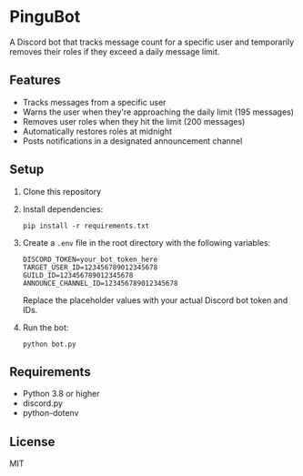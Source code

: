 # PinguBot

A Discord bot that tracks message count for a specific user and temporarily removes their roles if they exceed a daily message limit.

## Features

- Tracks messages from a specific user
- Warns the user when they're approaching the daily limit (195 messages)
- Removes user roles when they hit the limit (200 messages)
- Automatically restores roles at midnight
- Posts notifications in a designated announcement channel

## Setup

1. Clone this repository
2. Install dependencies:
   ```
   pip install -r requirements.txt
   ```
3. Create a `.env` file in the root directory with the following variables:
   ```
   DISCORD_TOKEN=your_bot_token_here
   TARGET_USER_ID=123456789012345678
   GUILD_ID=123456789012345678
   ANNOUNCE_CHANNEL_ID=123456789012345678
   ```
   Replace the placeholder values with your actual Discord bot token and IDs.

4. Run the bot:
   ```
   python bot.py
   ```

## Requirements

- Python 3.8 or higher
- discord.py
- python-dotenv

## License

MIT
